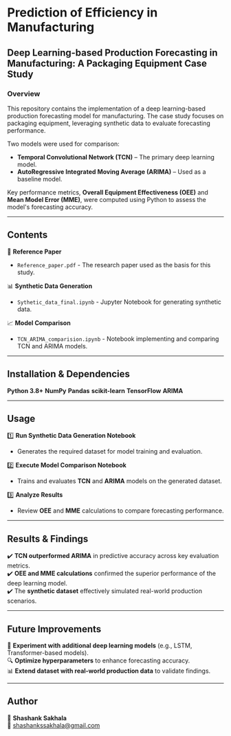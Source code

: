 # Prediction of Efficiency in Manufacturing

## **Deep Learning-based Production Forecasting in Manufacturing: A Packaging Equipment Case Study**

### **Overview**
This repository contains the implementation of a deep learning-based production forecasting model for manufacturing. The case study focuses on packaging equipment, leveraging synthetic data to evaluate forecasting performance.

Two models were used for comparison:

- **Temporal Convolutional Network (TCN)** – The primary deep learning model.
- **AutoRegressive Integrated Moving Average (ARIMA)** – Used as a baseline model.

Key performance metrics, **Overall Equipment Effectiveness (OEE)** and **Mean Model Error (MME)**, were computed using Python to assess the model's forecasting accuracy.

---
## **Contents**

📄 **Reference Paper**  
- `Reference_paper.pdf` - The research paper used as the basis for this study.

📊 **Synthetic Data Generation**  
- `Sythetic_data_final.ipynb` - Jupyter Notebook for generating synthetic data.

📈 **Model Comparison**  
- `TCN_ARIMA_comparision.ipynb` - Notebook implementing and comparing TCN and ARIMA models.

---
## **Installation & Dependencies**

**Python 3.8+**
**NumPy**
**Pandas**
**scikit-learn**
**TensorFlow**
**ARIMA**

---
## **Usage**

1️⃣ **Run Synthetic Data Generation Notebook**  
- Generates the required dataset for model training and evaluation.

2️⃣ **Execute Model Comparison Notebook**  
- Trains and evaluates **TCN** and **ARIMA** models on the generated dataset.

3️⃣ **Analyze Results**  
- Review **OEE** and **MME** calculations to compare forecasting performance.

---
## **Results & Findings**

✔️ **TCN outperformed ARIMA** in predictive accuracy across key evaluation metrics.  
✔️ **OEE and MME calculations** confirmed the superior performance of the deep learning model.  
✔️ The **synthetic dataset** effectively simulated real-world production scenarios.

---
## **Future Improvements**

🚀 **Experiment with additional deep learning models** (e.g., LSTM, Transformer-based models).  
🔍 **Optimize hyperparameters** to enhance forecasting accuracy.  
📊 **Extend dataset with real-world production data** to validate findings.

---
## **Author**

👤 **Shashank Sakhala**  
📧 shashankssakhala@gmail.com
